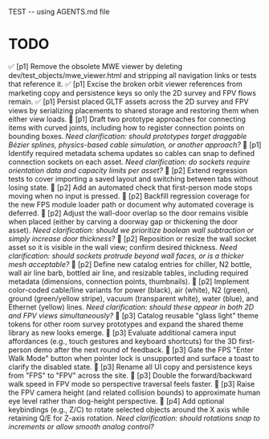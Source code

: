 TEST -- using AGENTS.md file
# TODO
✅ [p1] Remove the obsolete MWE viewer by deleting dev/test_objects/mwe_viewer.html and stripping all navigation links or tests that reference it.
✅ [p1] Excise the broken orbit viewer references from marketing copy and persistence keys so only the 2D survey and FPV flows remain.
✅ [p1] Persist placed GLTF assets across the 2D survey and FPV views by serializing placements to shared storage and restoring them when either view loads.
🔲 [p1] Draft two prototype approaches for connecting items with curved joints, including how to register connection points on bounding boxes. _Need clarification: should prototypes target draggable Bézier splines, physics-based cable simulation, or another approach?_
🔲 [p1] Identify required metadata schema updates so cables can snap to defined connection sockets on each asset. _Need clarification: do sockets require orientation data and capacity limits per asset?_
🔲 [p2] Extend regression tests to cover importing a saved layout and switching between tabs without losing state.
🔲 [p2] Add an automated check that first-person mode stops moving when no input is pressed.
🔲 [p2] Backfill regression coverage for the new FPS module loader path or document why automated coverage is deferred.
🔲 [p2] Adjust the wall-door overlap so the door remains visible when placed (either by carving a doorway gap or thickening the door asset). _Need clarification: should we prioritize boolean wall subtraction or simply increase door thickness?_
🔲 [p2] Reposition or resize the wall socket asset so it is visible in the wall view; confirm desired thickness. _Need clarification: should sockets protrude beyond wall faces, or is a thicker mesh acceptable?_
🔲 [p2] Define new catalog entries for chiller, N2 bottle, wall air line barb, bottled air line, and resizable tables, including required metadata (dimensions, connection points, thumbnails).
🔲 [p2] Implement color-coded cable/line variants for power (black), air (white), N2 (green), ground (green/yellow stripe), vacuum (transparent white), water (blue), and Ethernet (yellow) lines. _Need clarification: should these appear in both 2D and FPV views simultaneously?_
🔲 [p3] Catalog reusable "glass light" theme tokens for other room survey prototypes and expand the shared theme library as new looks emerge.
🔲 [p3] Evaluate additional camera input affordances (e.g., touch gestures and keyboard shortcuts) for the 3D first-person demo after the next round of feedback.
🔲 [p3] Gate the FPS "Enter Walk Mode" button when pointer lock is unsupported and surface a toast to clarify the disabled state.
🔲 [p3] Rename all UI copy and persistence keys from "FPS" to "FPV" across the site.
🔲 [p3] Double the forward/backward walk speed in FPV mode so perspective traversal feels faster.
🔲 [p3] Raise the FPV camera height (and related collision bounds) to approximate human eye level rather than dog-height perspective.
🔲 [p4] Add optional keybindings (e.g., Z/C) to rotate selected objects around the X axis while retaining Q/E for Z-axis rotation. _Need clarification: should rotations snap to increments or allow smooth analog control?_
